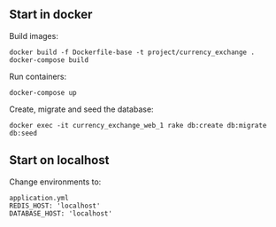 ## Start in docker
Build images:

```
docker build -f Dockerfile-base -t project/currency_exchange .
docker-compose build
```

Run containers:

```
docker-compose up
```

Create, migrate and seed the database:

```
docker exec -it currency_exchange_web_1 rake db:create db:migrate db:seed
```

## Start on localhost

Change environments to:

```
application.yml
REDIS_HOST: 'localhost'
DATABASE_HOST: 'localhost'
```
